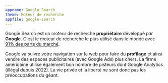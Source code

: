 ```yaml
---
appname: Google Search
theme: Moteur de recherche
appfile: google-search
---
```


Google Search est un moteur de recherche **propriétaire** développé par **Google**. C'est le moteur de recherche le plus utilisé dans le monde avec [91% des parts du marché](https://gs.statcounter.com/search-engine-market-share).

Google va suivre votre navigation sur le web pour faire du **profilage** et ainsi vendre des espaces publicitaires (avec Google Ads) plus chers. La firme américaine utilise également bon nombre de pisteurs dont Google Analytics (illégal depuis 2022). La vie privée et la liberté ne sont donc pas les préoccupations du géant.
